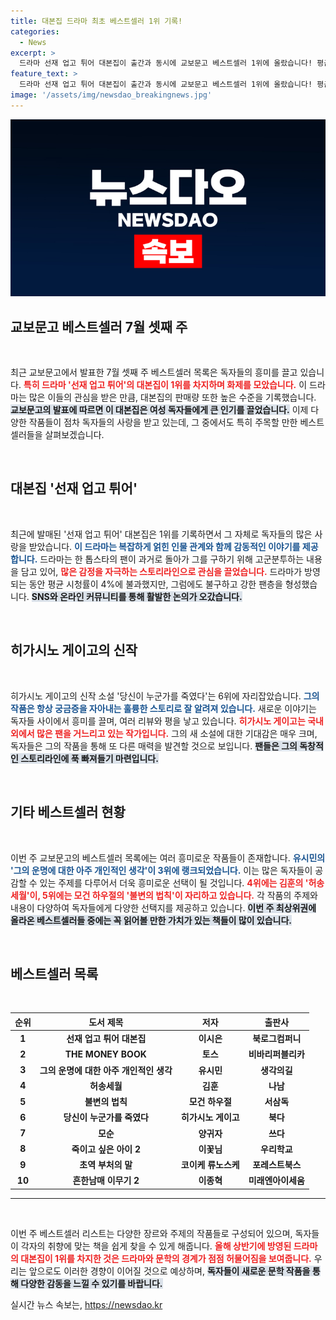 ```yaml
---
title: 대본집 드라마 최초 베스트셀러 1위 기록!
categories:
  - News
excerpt: >
  드라마 선재 업고 튀어 대본집이 출간과 동시에 교보문고 베스트셀러 1위에 올랐습니다! 평균 시청률 4%에도 불구하고 강한 팬덤을 형성한 이 드라마의 비하인드 스토리를 알아보세요!
feature_text: >
  드라마 선재 업고 튀어 대본집이 출간과 동시에 교보문고 베스트셀러 1위에 올랐습니다! 평균 시청률 4%에도 불구하고 강한 팬덤을 형성한 이 드라마의 비하인드 스토리를 알아보세요!
image: '/assets/img/newsdao_breakingnews.jpg'
---
```


<p><img src="/assets/img/newsdao_breakingnews.jpg" alt="implanttips 속보" /></p>

<h2 data-ke-size="size26">교보문고 베스트셀러 7월 셋째 주</h2>

<p data-ke-size="size16">&nbsp;</p>

<p>최근 교보문고에서 발표한 7월 셋째 주 베스트셀러 목록은 독자들의 흥미를 끌고 있습니다. <b><span style="color: #ee2323;">특히 드라마 '선재 업고 튀어'의 대본집이 1위를 차지하며 화제를 모았습니다.</span></b> 이 드라마는 많은 이들의 관심을 받은 만큼, 대본집의 판매량 또한 높은 수준을 기록했습니다. <b><span style="background-color: #21538527;">교보문고의 발표에 따르면 이 대본집은 여성 독자들에게 큰 인기를 끌었습니다.</span></b> 이제 다양한 작품들이 점차 독자들의 사랑을 받고 있는데, 그 중에서도 특히 주목할 만한 베스트셀러들을 살펴보겠습니다.</p>

<p data-ke-size="size16">&nbsp;</p>

<h2 data-ke-size="size26">대본집 '선재 업고 튀어'</h2>

<p data-ke-size="size16">&nbsp;</p>

<p>최근에 발매된 '선재 업고 튀어' 대본집은 1위를 기록하면서 그 자체로 독자들의 많은 사랑을 받았습니다. <b><span style="color: #1a5490;">이 드라마는 복잡하게 얽힌 인물 관계와 함께 감동적인 이야기를 제공합니다.</span></b> 드라마는 한 톱스타의 팬이 과거로 돌아가 그를 구하기 위해 고군분투하는 내용을 담고 있어, <b><span style="color: #ee2323;">많은 감정을 자극하는 스토리라인으로 관심을 끌었습니다.</span></b> 드라마가 방영되는 동안 평균 시청률이 4%에 불과했지만, 그럼에도 불구하고 강한 팬층을 형성했습니다. <b><span style="background-color: #21538527;">SNS와 온라인 커뮤니티를 통해 활발한 논의가 오갔습니다.</span></b></p>

<p data-ke-size="size16">&nbsp;</p>

<h2 data-ke-size="size26">히가시노 게이고의 신작</h2>

<p data-ke-size="size16">&nbsp;</p>

<p>히가시노 게이고의 신작 소설 '당신이 누군가를 죽였다'는 6위에 자리잡았습니다. <b><span style="color: #1a5490;">그의 작품은 항상 궁금증을 자아내는 훌륭한 스토리로 잘 알려져 있습니다.</span></b> 새로운 이야기는 독자들 사이에서 흥미를 끌며, 여러 리뷰와 평을 낳고 있습니다. <b><span style="color: #ee2323;">히가시노 게이고는 국내외에서 많은 팬을 거느리고 있는 작가입니다.</span></b> 그의 새 소설에 대한 기대감은 매우 크며, 독자들은 그의 작품을 통해 또 다른 매력을 발견할 것으로 보입니다. <b><span style="background-color: #21538527;">팬들은 그의 독창적인 스토리라인에 푹 빠져들기 마련입니다.</span></b></p>

<p data-ke-size="size16">&nbsp;</p>

<h2 data-ke-size="size26">기타 베스트셀러 현황</h2>

<p data-ke-size="size16">&nbsp;</p>

<p>이번 주 교보문고의 베스트셀러 목록에는 여러 흥미로운 작품들이 존재합니다. <b><span style="color: #1a5490;">유시민의 '그의 운명에 대한 아주 개인적인 생각'이 3위에 랭크되었습니다.</span></b> 이는 많은 독자들이 공감할 수 있는 주제를 다루어서 더욱 흥미로운 선택이 될 것입니다. <b><span style="color: #ee2323;">4위에는 김훈의 '허송세월'이, 5위에는 모건 하우절의 '불변의 법칙'이 자리하고 있습니다.</span></b> 각 작품의 주제와 내용이 다양하여 독자들에게 다양한 선택지를 제공하고 있습니다. <b><span style="background-color: #21538527;">이번 주 최상위권에 올라온 베스트셀러들 중에는 꼭 읽어볼 만한 가치가 있는 책들이 많이 있습니다.</span></b></p>

<p data-ke-size="size16">&nbsp;</p>

<h2 data-ke-size="size26">베스트셀러 목록</h2>

<p data-ke-size="size16">&nbsp;</p>

<table style="width: 100%; border-collapse: collapse;">
  <thead>
    <tr>
      <th style="text-align: center;">순위</th>
      <th style="text-align: center;">도서 제목</th>
      <th style="text-align: center;">저자</th>
      <th style="text-align: center;">출판사</th>
    </tr>
  </thead>
  <tbody>
    <tr>
      <td style="text-align: center; height: 17px;"><b>1</b></td>
      <td style="text-align: center; height: 17px;"><b>선재 업고 튀어 대본집</b></td>
      <td style="text-align: center; height: 17px;"><b>이시은</b></td>
      <td style="text-align: center; height: 17px;"><b>북로그컴퍼니</b></td>
    </tr>
    <tr>
      <td style="text-align: center; height: 17px;"><b>2</b></td>
      <td style="text-align: center; height: 17px;"><b>THE MONEY BOOK</b></td>
      <td style="text-align: center; height: 17px;"><b>토스</b></td>
      <td style="text-align: center; height: 17px;"><b>비바리퍼블리카</b></td>
    </tr>
    <tr>
      <td style="text-align: center; height: 17px;"><b>3</b></td>
      <td style="text-align: center; height: 17px;"><b>그의 운명에 대한 아주 개인적인 생각</b></td>
      <td style="text-align: center; height: 17px;"><b>유시민</b></td>
      <td style="text-align: center; height: 17px;"><b>생각의길</b></td>
    </tr>
    <tr>
      <td style="text-align: center; height: 17px;"><b>4</b></td>
      <td style="text-align: center; height: 17px;"><b>허송세월</b></td>
      <td style="text-align: center; height: 17px;"><b>김훈</b></td>
      <td style="text-align: center; height: 17px;"><b>나남</b></td>
    </tr>
    <tr>
      <td style="text-align: center; height: 17px;"><b>5</b></td>
      <td style="text-align: center; height: 17px;"><b>불변의 법칙</b></td>
      <td style="text-align: center; height: 17px;"><b>모건 하우절</b></td>
      <td style="text-align: center; height: 17px;"><b>서삼독</b></td>
    </tr>
    <tr>
      <td style="text-align: center; height: 17px;"><b>6</b></td>
      <td style="text-align: center; height: 17px;"><b>당신이 누군가를 죽였다</b></td>
      <td style="text-align: center; height: 17px;"><b>히가시노 게이고</b></td>
      <td style="text-align: center; height: 17px;"><b>북다</b></td>
    </tr>
    <tr>
      <td style="text-align: center; height: 17px;"><b>7</b></td>
      <td style="text-align: center; height: 17px;"><b>모순</b></td>
      <td style="text-align: center; height: 17px;"><b>양귀자</b></td>
      <td style="text-align: center; height: 17px;"><b>쓰다</b></td>
    </tr>
    <tr>
      <td style="text-align: center; height: 17px;"><b>8</b></td>
      <td style="text-align: center; height: 17px;"><b>죽이고 싶은 아이 2</b></td>
      <td style="text-align: center; height: 17px;"><b>이꽃님</b></td>
      <td style="text-align: center; height: 17px;"><b>우리학교</b></td>
    </tr>
    <tr>
      <td style="text-align: center; height: 17px;"><b>9</b></td>
      <td style="text-align: center; height: 17px;"><b>초역 부처의 말</b></td>
      <td style="text-align: center; height: 17px;"><b>코이케 류노스케</b></td>
      <td style="text-align: center; height: 17px;"><b>포레스트북스</b></td>
    </tr>
    <tr>
      <td style="text-align: center; height: 17px;"><b>10</b></td>
      <td style="text-align: center; height: 17px;"><b>흔한남매 이무기 2</b></td>
      <td style="text-align: center; height: 17px;"><b>이종혁</b></td>
      <td style="text-align: center; height: 17px;"><b>미래엔아이세움</b></td>
    </tr>
  </tbody>
</table>

<hr>

<p data-ke-size="size16">&nbsp;</p>

<p>이번 주 베스트셀러 리스트는 다양한 장르와 주제의 작품들로 구성되어 있으며, 독자들이 각자의 취향에 맞는 책을 쉽게 찾을 수 있게 해줍니다. <b><span style="color: #ee2323;">올해 상반기에 방영된 드라마의 대본집이 1위를 차지한 것은 드라마와 문학의 경계가 점점 허물어짐을 보여줍니다.</span></b> 우리는 앞으로도 이러한 경향이 이어질 것으로 예상하며, <b><span style="background-color: #21538527;">독자들이 새로운 문학 작품을 통해 다양한 감동을 느낄 수 있기를 바랍니다.</span></b></p>
실시간 뉴스 속보는, <a href="https://newsdao.kr" rel="dofollow">https://newsdao.kr</a>


